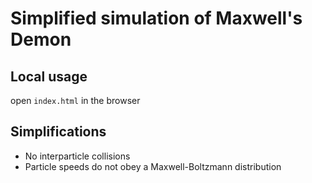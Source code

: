 # Simplified simulation of Maxwell's Demon

## Local usage

open `index.html` in the browser

## Simplifications

* No interparticle collisions
* Particle speeds do not obey a Maxwell-Boltzmann distribution

